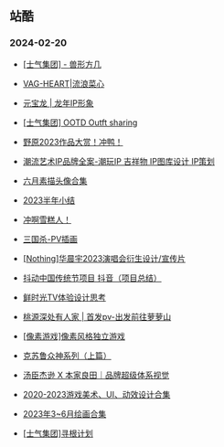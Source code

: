 ## 站酷 
### 2024-02-20

+ [[士气集团] - 兽形方几](https://www.zcool.com.cn/work/ZNjU3NjMxNDQ=.html)

+ [VAG-HEART|流浪菜心](https://www.zcool.com.cn/work/ZNjU3NDkwNTI=.html)

+ [元宝龙 | 龙年IP形象](https://www.zcool.com.cn/work/ZNjU3NzUyNDQ=.html)

+ [[士气集团] OOTD Outft sharing](https://www.zcool.com.cn/work/ZNjU3NTczMDQ=.html)

+ [野原2023作品大赏！冲鸭！](https://www.zcool.com.cn/work/ZNjU3MjY1MTI=.html)

+ [潮流艺术IP品牌全案-潮玩IP 吉祥物 IP图库设计 IP策划](https://www.zcool.com.cn/work/ZNjU3NTc0NDg=.html)

+ [六月素描头像合集](https://www.zcool.com.cn/work/ZNjU3MzgwNjQ=.html)

+ [2023半年小结](https://www.zcool.com.cn/work/ZNjU3Njc2ODA=.html)

+ [冲啊雪糕人！](https://www.zcool.com.cn/work/ZNjU2NDAxNDA=.html)

+ [三国杀-PV插画](https://www.zcool.com.cn/work/ZNjU3NzA4ODg=.html)

+ [[Nothing]华晨宇2023演唱会衍生设计/宣传片](https://www.zcool.com.cn/work/ZNjU4MDQxMzY=.html)

+ [抖动中国传统节项目 抖音（项目总结）](https://www.zcool.com.cn/work/ZNjU3NTUzMDg=.html)

+ [鲜时光TV体验设计思考](https://www.zcool.com.cn/work/ZNjU3NTc1MDQ=.html)

+ [桃源深处有人家 | 首发pv-出发前往萝萝山](https://www.zcool.com.cn/work/ZNjU3ODY0MTI=.html)

+ [[像素游戏]像素风格独立游戏](https://www.zcool.com.cn/work/ZNjU3NjE1NDQ=.html)

+ [克苏鲁众神系列（上篇）](https://www.zcool.com.cn/work/ZNjU3NzYxMzI=.html)

+ [汤臣杰逊 X 本家良田｜品牌超级体系视觉](https://www.zcool.com.cn/work/ZNjU3NTE3ODg=.html)

+ [2020-2023游戏美术、UI、动效设计合集](https://www.zcool.com.cn/work/ZNjU3NjMyMjA=.html)

+ [2023年3~6月绘画合集](https://www.zcool.com.cn/work/ZNjU3OTYwOTI=.html)

+ [[士气集团]寻根计划](https://www.zcool.com.cn/work/ZNjU3ODA4NDg=.html)

